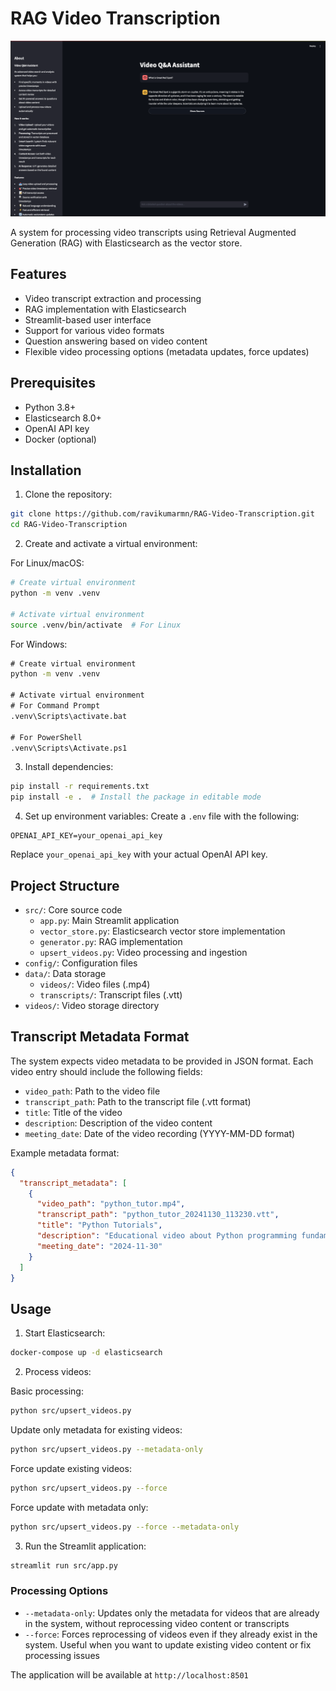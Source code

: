 # RAG Video Transcription

<img src="assets/image.png" alt="Application Page" title="Website Page">


A system for processing video transcripts using Retrieval Augmented Generation (RAG) with Elasticsearch as the vector store.

## Features

- Video transcript extraction and processing
- RAG implementation with Elasticsearch
- Streamlit-based user interface
- Support for various video formats
- Question answering based on video content
- Flexible video processing options (metadata updates, force updates)

## Prerequisites

- Python 3.8+
- Elasticsearch 8.0+
- OpenAI API key
- Docker (optional)

## Installation

1. Clone the repository:

```bash
git clone https://github.com/ravikumarmn/RAG-Video-Transcription.git
cd RAG-Video-Transcription
```

2. Create and activate a virtual environment:

For Linux/macOS:

```bash
# Create virtual environment
python -m venv .venv

# Activate virtual environment
source .venv/bin/activate  # For Linux
```

For Windows:

```cmd
# Create virtual environment
python -m venv .venv

# Activate virtual environment
# For Command Prompt
.venv\Scripts\activate.bat

# For PowerShell
.venv\Scripts\Activate.ps1
```

3. Install dependencies:

```bash
pip install -r requirements.txt
pip install -e .  # Install the package in editable mode
```

4. Set up environment variables:
   Create a `.env` file with the following:

```
OPENAI_API_KEY=your_openai_api_key
```

Replace `your_openai_api_key` with your actual OpenAI API key.

## Project Structure

- `src/`: Core source code
  - `app.py`: Main Streamlit application
  - `vector_store.py`: Elasticsearch vector store implementation
  - `generator.py`: RAG implementation
  - `upsert_videos.py`: Video processing and ingestion
- `config/`: Configuration files
- `data/`: Data storage
  - `videos/`: Video files (.mp4)
  - `transcripts/`: Transcript files (.vtt)
- `videos/`: Video storage directory

## Transcript Metadata Format

The system expects video metadata to be provided in JSON format. Each video entry should include the following fields:

- `video_path`: Path to the video file
- `transcript_path`: Path to the transcript file (.vtt format)
- `title`: Title of the video
- `description`: Description of the video content
- `meeting_date`: Date of the video recording (YYYY-MM-DD format)

Example metadata format:

```json
{
  "transcript_metadata": [
    {
      "video_path": "python_tutor.mp4",
      "transcript_path": "python_tutor_20241130_113230.vtt",
      "title": "Python Tutorials",
      "description": "Educational video about Python programming fundamentals and concepts",
      "meeting_date": "2024-11-30"
    }
  ]
}
```

## Usage

1. Start Elasticsearch:

```bash
docker-compose up -d elasticsearch
```

2. Process videos:

Basic processing:

```bash
python src/upsert_videos.py
```

Update only metadata for existing videos:

```bash
python src/upsert_videos.py --metadata-only
```

Force update existing videos:

```bash
python src/upsert_videos.py --force
```

Force update with metadata only:

```bash
python src/upsert_videos.py --force --metadata-only
```

3. Run the Streamlit application:

```bash
streamlit run src/app.py
```

### Processing Options

- `--metadata-only`: Updates only the metadata for videos that are already in the system, without reprocessing video content or transcripts
- `--force`: Forces reprocessing of videos even if they already exist in the system. Useful when you want to update existing video content or fix processing issues

The application will be available at `http://localhost:8501`
